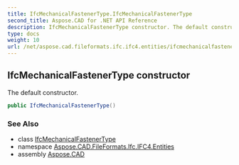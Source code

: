 ```yaml
---
title: IfcMechanicalFastenerType.IfcMechanicalFastenerType
second_title: Aspose.CAD for .NET API Reference
description: IfcMechanicalFastenerType constructor. The default constructor
type: docs
weight: 10
url: /net/aspose.cad.fileformats.ifc.ifc4.entities/ifcmechanicalfastenertype/ifcmechanicalfastenertype/
---
```

## IfcMechanicalFastenerType constructor

The default constructor.

```csharp
public IfcMechanicalFastenerType()
```

### See Also

* class [IfcMechanicalFastenerType](../)
* namespace [Aspose.CAD.FileFormats.Ifc.IFC4.Entities](../../ifcmechanicalfastenertype/)
* assembly [Aspose.CAD](../../../)


